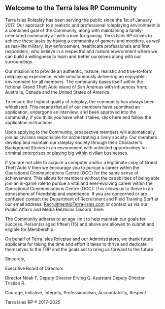 ## Welcome to the Terra Isles RP Community

Terra Isles Roleplay has been serving the public since the 1st of January 2017. Our approach to a realistic and professional roleplaying environment is a combined goal of the Community, along with maintaining a family-orientated community all with a love for gaming. Terra Isles RP strives to achieve these tasks by having a community of gamers and modders, as well as real-life military, law enforcement, healthcare professionals and first responders, who believe in a respectful and mature environment where we can build a willingness to learn and better ourselves along with our surroundings. 



Our mission is to provide an authentic, mature, realistic and true-to-form roleplaying experience, while simultaneously delivering an enjoyable environment for all members. The community bases itself within the fictional Grand Theft Auto island of San Andreas with influences from; Australia, Canada and the United States of America. 



To ensure the highest quality of roleplay, the community has always been whitelisted. This means that all of our members have submitted an application, undergone an interview, and been approved into the community, if you think you have what it takes, click here and follow the application instructions.



Upon applying to the Community, prospective members will automatically join as civilians responsible for orchestrating a lively society. Our members develop and maintain our roleplay society through their Character's Background Stories in an environment with unlimited opportunities for criminal enterprises or playing big within civilian businesses.

If you are not able to acquire a computer and/or a legitimate copy of Grand Theft Auto V then we encourage you to pursue a career within the Operational Communications Centre (OCC) for the same sense of achievement. This allows for members without the capabilities of being able join an in-game role to pursue a vital and ever-evolving career within the Operational Communications Centre (OCC). This allows us to thrive in an atmosphere of friendship and experience. If you are concerned or are confused contact the Department of Recruitment and Field Training Staff at our email address: Recruitment@Terra-Isles.com or contact us via our Public Affairs and Media Relations Discord, here.



The Community adheres to an age limit to help maintain our goals for success. Person(s) aged fifteen (15) and above are allowed to submit and eligible for Membership.



On behalf of Terra Isles Roleplay and our Administrators, we thank future applicants for taking the time and effort it takes to thrive and dedicate themselves to the TRP and the goals set to bring us forward to the future.



Sincerely,



Executive Board of Directors

Director Noah F, Deputy Director Erving Q, Assistant Deputy Director Tristian R.

Courage, Initiative, Integrity, Professionalism, Accountability, Respect



Terra Isles RP ® 2017-2025

<!--

**Here are some ideas to get you started:**

🙋‍♀️ A short introduction - what is your organization all about?
🌈 Contribution guidelines - how can the community get involved?
👩‍💻 Useful resources - where can the community find your docs? Is there anything else the community should know?
🍿 Fun facts - what does your team eat for breakfast?
🧙 Remember, you can do mighty things with the power of [Markdown](https://docs.github.com/github/writing-on-github/getting-started-with-writing-and-formatting-on-github/basic-writing-and-formatting-syntax)
-->
